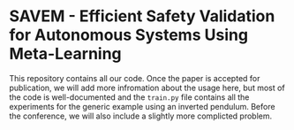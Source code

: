 # SAVEM - Efficient Safety Validation for Autonomous Systems Using Meta-Learning
This repository contains all our code. Once the paper is accepted for publication, we will add more infromation about the usage here, but most of the code is well-documented and the `train.py` file contains all the experiments for the generic example using an inverted pendulum. Before the conference, we will also include a slightly more complicted problem.
